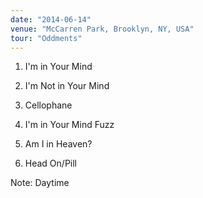 ```yaml
---
date: "2014-06-14"
venue: "McCarren Park, Brooklyn, NY, USA"
tour: "Oddments"
---
```



 1. I'm in Your Mind

 2. I'm Not in Your Mind

 3. Cellophane

 4. I'm in Your Mind Fuzz

 5. Am I in Heaven?

 6. Head On/Pill


Note: Daytime
